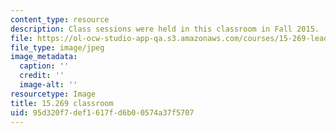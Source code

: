 ```yaml
---
content_type: resource
description: Class sessions were held in this classroom in Fall 2015.
file: https://ol-ocw-studio-app-qa.s3.amazonaws.com/courses/15-269-leadership-stories-literature-ethics-and-authority-fall-2015/95d320f7def1617fd6b00574a37f5707_15-269-classroom.jpg
file_type: image/jpeg
image_metadata:
  caption: ''
  credit: ''
  image-alt: ''
resourcetype: Image
title: 15.269 classroom
uid: 95d320f7-def1-617f-d6b0-0574a37f5707
---
```

